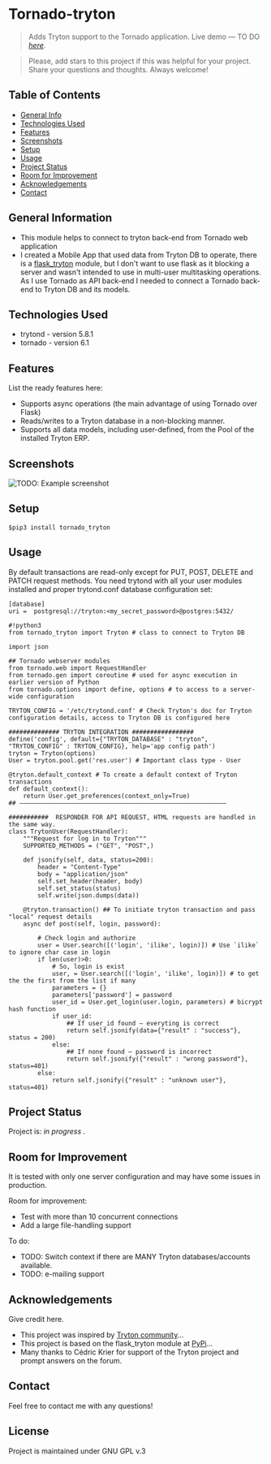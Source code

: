 # Tornado-tryton
> Adds Tryton support to the Tornado application.
> Live demo — TO DO [_here_](https://api.example.com). <!-- If you have the project hosted somewhere, include the link here. -->

> Please, add stars to this project if this was helpful for your project. Share your questions and thoughts. Always welcome! 

## Table of Contents
* [General Info](#general-information)
* [Technologies Used](#technologies-used)
* [Features](#features)
* [Screenshots](#screenshots)
* [Setup](#setup)
* [Usage](#usage)
* [Project Status](#project-status)
* [Room for Improvement](#room-for-improvement)
* [Acknowledgements](#acknowledgements)
* [Contact](#contact)
<!-- * [License](#license) -->


## General Information
- This module helps to connect to tryton back-end from Tornado web application 
- I created a Mobile App that used data from Tryton DB to operate, there is a [flask_tryton](https://pypi.org/project/flask-tryton/) module, but I don't want to use flask as it blocking a server and wasn't intended to use in multi-user multitasking operations. As I use Tornado as API back-end I needed to connect a Tornado back-end to Tryton DB and its models. 
<!-- You don't have to answer all the questions - just the ones relevant to your project. -->


## Technologies Used
- trytond - version 5.8.1
- tornado - version 6.1


## Features
List the ready features here:
- Supports async operations (the main advantage of using Tornado over Flask)
- Reads/writes to a Tryton database in a non-blocking manner.
- Supports all data models, including user-defined, from the Pool of the installed Tryton ERP.



## Screenshots
![TODO: Example screenshot](./img/screenshot.png)
<!-- If you have screenshots you'd like to share, include them here. -->


## Setup
```
$pip3 install tornado_tryton
```

## Usage
By default transactions are read-only except for PUT, POST, DELETE and PATCH request methods. 
You need trytond with all your user modules installed and proper trytond.conf database configuration set:
```
[database]
uri =  postgresql://tryton:<my_secret_password>@postgres:5432/
```

```
#!python3
from tornado_tryton import Tryton # class to connect to Tryton DB

import json

## Tornado webserver modules
from tornado.web import RequestHandler
from tornado.gen import coroutine # used for async execution in earlier version of Python 
from tornado.options import define, options # to access to a server-wide configuration 

TRYTON_CONFIG = '/etc/trytond.conf' # Check Tryton's doc for Tryton configuration details, access to Tryton DB is configured here 

############## TRYTON INTEGRATION #################
define('config', default={"TRYTON_DATABASE" : "tryton", "TRYTON_CONFIG" : TRYTON_CONFIG}, help='app config path')
tryton = Tryton(options)
User = tryton.pool.get('res.user') # Important class type - User

@tryton.default_context # To create a default context of Tryton transactions
def default_context():
    return User.get_preferences(context_only=True)
## —————————————————————————————————————————————————————————

###########  RESPONDER FOR API REQUEST, HTML requests are handled in the same way.
class TrytonUser(RequestHandler):
    """Request for log in to Tryton"""
    SUPPORTED_METHODS = ("GET", "POST",)

    def jsonify(self, data, status=200):
        header = "Content-Type"
        body = "application/json"
        self.set_header(header, body)
        self.set_status(status)
        self.write(json.dumps(data))

    @tryton.transaction() ## To initiate tryton transaction and pass "local" request details 
    async def post(self, login, password):            

        # Check login and authorize
        user = User.search([('login', 'ilike', login)]) # Use `ilike` to ignore char case in login             
        if len(user)>0:
            # So, login is exist
            user, = User.search([('login', 'ilike', login)]) # to get the the first from the list if many
            parameters = {}
            parameters['password'] = password
            user_id = User.get_login(user.login, parameters) # bicrypt hash function
            if user_id:
                ## If user_id found — everyting is correct
                return self.jsonify(data={"result" : "success"}, status = 200)
            else:
                ## If none found — password is incorrect
                return self.jsonify({"result" : "wrong password"}, status=401)
        else:
            return self.jsonify({"result" : "unknown user"}, status=401)
```


## Project Status
Project is: _in progress_ .


## Room for Improvement
It is tested with only one server configuration and may have some issues in production.

Room for improvement:
- Test with more than 10 concurrent connections
- Add a large file-handling support

To do:
- TODO: Switch context if there are MANY Tryton databases/accounts available.
- TODO: e-mailing support


## Acknowledgements
Give credit here.
- This project was inspired by [Tryton community](https://discuss.tryton.org/)...
- This project is based on the flask_tryton module at [PyPi](https://pypi.org/project/flask-tryton/)...
- Many thanks to Cédric Krier for support of the Tryton project and prompt answers on the forum.


## Contact
Feel free to contact me with any questions!

<!-- Optional -->
## License
Project is maintained under GNU GPL v.3 
<!-- This project is open source and available under the [... License](). -->

<!-- You don't have to include all sections - just the one's relevant to your project -->
